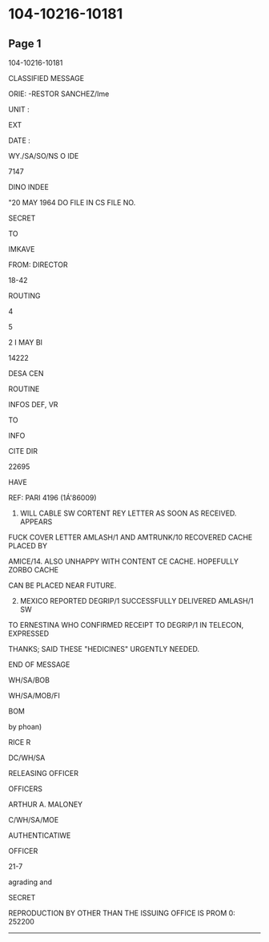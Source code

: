 # 104-10216-10181

## Page 1

104-10216-10181

CLASSIFIED MESSAGE

ORIE: -RESTOR SANCHEZ/Ime

UNIT :

EXT

DATE :

WY./SA/SO/NS O IDE

7147

DINO INDEE

"20 MAY 1964 DO FILE IN CS FILE NO.

SECRET

TO

IMKAVE

FROM: DIRECTOR

18-42

ROUTING

4

5

2 I MAY BI

14222

DESA CEN

ROUTINE

INFOS DEF, VR

TO

INFO

CITE DIR

22695

HAVE

REF: PARI 4196 (1Á'86009)

1. WILL CABLE SW CORTENT REY LETTER AS SOON AS RECEIVED. APPEARS

FUCK COVER LETTER AMLASH/1 AND AMTRUNK/10 RECOVERED CACHE PLACED BY

AMICE/14. ALSO UNHAPPY WITH CONTENT CE CACHE. HOPEFULLY ZORBO CACHE

CAN BE PLACED NEAR FUTURE.

2. MEXICO REPORTED DEGRIP/1 SUCCESSFULLY DELIVERED AMLASH/1 SW

TO ERNESTINA WHO CONFIRMED RECEIPT TO DEGRIP/1 IN TELECON, EXPRESSED

THANKS; SAID THESE "HEDICINES" URGENTLY NEEDED.

END OF MESSAGE

WH/SA/BOB

WH/SA/MOB/FI

BOM

by phoan)

RICE R

DC/WH/SA

RELEASING OFFICER

OFFICERS

ARTHUR A. MALONEY

C/WH/SA/MOE

AUTHENTICATIWE

OFFICER

21-7

agrading and

SECRET

REPRODUCTION BY OTHER THAN THE ISSUING OFFICE IS PROM 0: 252200

---

